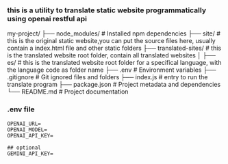 ### this is a utility to translate static website programmatically using openai restful api


my-project/
├── node_modules/         # Installed npm dependencies
├── site/                 # this is the original static website,you can put the source files here, usually contain a index.html file and other static folders
├── translated-sites/     # this is the translated website root folder, contain all translated websites
│   ├── es/               # this is the translated website root folder for a specifical language, with the language code as folder name
├── .env                  # Environment variables
├── .gitignore            # Git ignored files and folders
├── index.js              # entry to run the translate program
├── package.json          # Project metadata and dependencies
└── README.md             # Project documentation


### .env file
```
OPENAI_URL=
OPENAI_MODEL=
OPENAI_API_KEY=

## optional
GEMINI_API_KEY=
```
